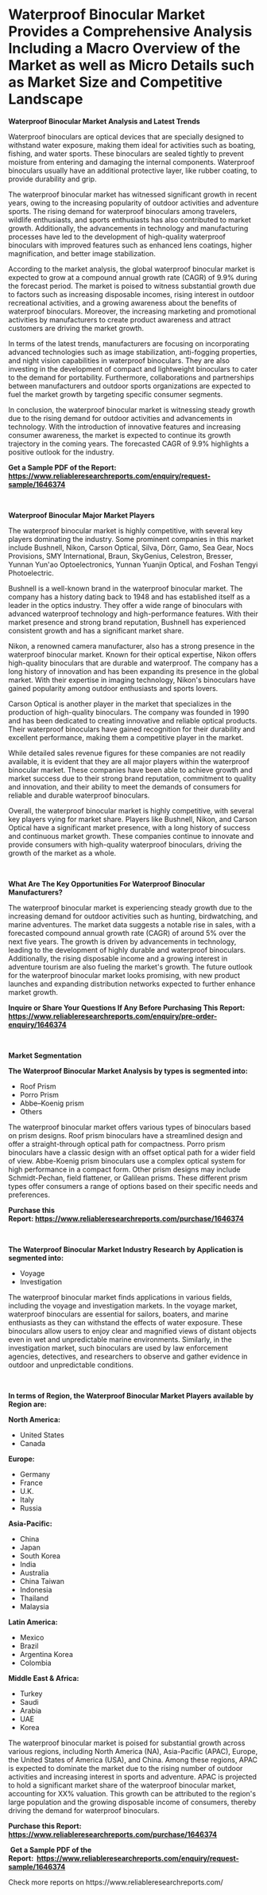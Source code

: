 <p><h1>Waterproof Binocular Market Provides a Comprehensive Analysis Including a Macro Overview of the Market as well as Micro Details such as Market Size and Competitive Landscape</h1></p><p><strong>Waterproof Binocular Market Analysis and Latest Trends</strong></p>
<p><p>Waterproof binoculars are optical devices that are specially designed to withstand water exposure, making them ideal for activities such as boating, fishing, and water sports. These binoculars are sealed tightly to prevent moisture from entering and damaging the internal components. Waterproof binoculars usually have an additional protective layer, like rubber coating, to provide durability and grip.</p><p>The waterproof binocular market has witnessed significant growth in recent years, owing to the increasing popularity of outdoor activities and adventure sports. The rising demand for waterproof binoculars among travelers, wildlife enthusiasts, and sports enthusiasts has also contributed to market growth. Additionally, the advancements in technology and manufacturing processes have led to the development of high-quality waterproof binoculars with improved features such as enhanced lens coatings, higher magnification, and better image stabilization.</p><p>According to the market analysis, the global waterproof binocular market is expected to grow at a compound annual growth rate (CAGR) of 9.9% during the forecast period. The market is poised to witness substantial growth due to factors such as increasing disposable incomes, rising interest in outdoor recreational activities, and a growing awareness about the benefits of waterproof binoculars. Moreover, the increasing marketing and promotional activities by manufacturers to create product awareness and attract customers are driving the market growth.</p><p>In terms of the latest trends, manufacturers are focusing on incorporating advanced technologies such as image stabilization, anti-fogging properties, and night vision capabilities in waterproof binoculars. They are also investing in the development of compact and lightweight binoculars to cater to the demand for portability. Furthermore, collaborations and partnerships between manufacturers and outdoor sports organizations are expected to fuel the market growth by targeting specific consumer segments.</p><p>In conclusion, the waterproof binocular market is witnessing steady growth due to the rising demand for outdoor activities and advancements in technology. With the introduction of innovative features and increasing consumer awareness, the market is expected to continue its growth trajectory in the coming years. The forecasted CAGR of 9.9% highlights a positive outlook for the industry.</p></p>
<p><strong>Get a Sample PDF of the Report:&nbsp; <a href="https://www.reliableresearchreports.com/enquiry/request-sample/1646374">https://www.reliableresearchreports.com/enquiry/request-sample/1646374</a></strong></p>
<p>&nbsp;</p>
<p><strong>Waterproof Binocular Major Market Players</strong></p>
<p><p>The waterproof binocular market is highly competitive, with several key players dominating the industry. Some prominent companies in this market include Bushnell, Nikon, Carson Optical, Silva, Dörr, Gamo, Sea Gear, Nocs Provisions, SMY International, Braun, SkyGenius, Celestron, Bresser, Yunnan Yun'ao Optoelectronics, Yunnan Yuanjin Optical, and Foshan Tengyi Photoelectric.</p><p>Bushnell is a well-known brand in the waterproof binocular market. The company has a history dating back to 1948 and has established itself as a leader in the optics industry. They offer a wide range of binoculars with advanced waterproof technology and high-performance features. With their market presence and strong brand reputation, Bushnell has experienced consistent growth and has a significant market share.</p><p>Nikon, a renowned camera manufacturer, also has a strong presence in the waterproof binocular market. Known for their optical expertise, Nikon offers high-quality binoculars that are durable and waterproof. The company has a long history of innovation and has been expanding its presence in the global market. With their expertise in imaging technology, Nikon's binoculars have gained popularity among outdoor enthusiasts and sports lovers.</p><p>Carson Optical is another player in the market that specializes in the production of high-quality binoculars. The company was founded in 1990 and has been dedicated to creating innovative and reliable optical products. Their waterproof binoculars have gained recognition for their durability and excellent performance, making them a competitive player in the market.</p><p>While detailed sales revenue figures for these companies are not readily available, it is evident that they are all major players within the waterproof binocular market. These companies have been able to achieve growth and market success due to their strong brand reputation, commitment to quality and innovation, and their ability to meet the demands of consumers for reliable and durable waterproof binoculars.</p><p>Overall, the waterproof binocular market is highly competitive, with several key players vying for market share. Players like Bushnell, Nikon, and Carson Optical have a significant market presence, with a long history of success and continuous market growth. These companies continue to innovate and provide consumers with high-quality waterproof binoculars, driving the growth of the market as a whole.</p></p>
<p>&nbsp;</p>
<p><strong>What Are The Key Opportunities For Waterproof Binocular Manufacturers?</strong></p>
<p><p>The waterproof binocular market is experiencing steady growth due to the increasing demand for outdoor activities such as hunting, birdwatching, and marine adventures. The market data suggests a notable rise in sales, with a forecasted compound annual growth rate (CAGR) of around 5% over the next five years. The growth is driven by advancements in technology, leading to the development of highly durable and waterproof binoculars. Additionally, the rising disposable income and a growing interest in adventure tourism are also fueling the market's growth. The future outlook for the waterproof binocular market looks promising, with new product launches and expanding distribution networks expected to further enhance market growth.</p></p>
<p><strong>Inquire or Share Your Questions If Any Before Purchasing This Report: <a href="https://www.reliableresearchreports.com/enquiry/pre-order-enquiry/1646374">https://www.reliableresearchreports.com/enquiry/pre-order-enquiry/1646374</a></strong></p>
<p>&nbsp;</p>
<p><strong>Market Segmentation</strong></p>
<p><strong>The Waterproof Binocular Market Analysis by types is segmented into:</strong></p>
<p><ul><li>Roof Prism</li><li>Porro Prism</li><li>Abbe–Koenig prism</li><li>Others</li></ul></p>
<p><p>The waterproof binocular market offers various types of binoculars based on prism designs. Roof prism binoculars have a streamlined design and offer a straight-through optical path for compactness. Porro prism binoculars have a classic design with an offset optical path for a wider field of view. Abbe-Koenig prism binoculars use a complex optical system for high performance in a compact form. Other prism designs may include Schmidt-Pechan, field flattener, or Galilean prisms. These different prism types offer consumers a range of options based on their specific needs and preferences.</p></p>
<p><strong>Purchase this Report:&nbsp;<a href="https://www.reliableresearchreports.com/purchase/1646374">https://www.reliableresearchreports.com/purchase/1646374</a></strong></p>
<p>&nbsp;</p>
<p><strong>The Waterproof Binocular Market Industry Research by Application is segmented into:</strong></p>
<p><ul><li>Voyage</li><li>Investigation</li></ul></p>
<p><p>The waterproof binocular market finds applications in various fields, including the voyage and investigation markets. In the voyage market, waterproof binoculars are essential for sailors, boaters, and marine enthusiasts as they can withstand the effects of water exposure. These binoculars allow users to enjoy clear and magnified views of distant objects even in wet and unpredictable marine environments. Similarly, in the investigation market, such binoculars are used by law enforcement agencies, detectives, and researchers to observe and gather evidence in outdoor and unpredictable conditions.</p></p>
<p>&nbsp;</p>
<p><strong>In terms of Region, the Waterproof Binocular Market Players available by Region are:</strong></p>
<p>
    <p> <strong> North America: </strong>
        <ul>
            <li>United States</li>
            <li>Canada</li>
        </ul>
        </p> 
    <p> <strong> Europe: </strong>
        <ul>
            <li>Germany</li>
            <li>France</li>
            <li>U.K.</li>
            <li>Italy</li>
            <li>Russia</li>
        </ul>
        </p> 
    <p> <strong> Asia-Pacific: </strong>
        <ul>
            <li>China</li>
            <li>Japan</li>
            <li>South Korea</li>
            <li>India</li>
            <li>Australia</li>
            <li>China Taiwan</li>
            <li>Indonesia</li>
            <li>Thailand</li>
            <li>Malaysia</li>
        </ul>
        </p> 
    <p> <strong> Latin America: </strong>
        <ul>
            <li>Mexico</li>
            <li>Brazil</li>
            <li>Argentina Korea</li>
            <li>Colombia</li>
        </ul>
        </p> 
    <p> <strong> Middle East & Africa: </strong>
        <ul>
            <li>Turkey</li>
            <li>Saudi</li>
            <li>Arabia</li>
            <li>UAE</li>
            <li>Korea</li>
        </ul>
    </p>
    </p>
<p><p>The waterproof binocular market is poised for substantial growth across various regions, including North America (NA), Asia-Pacific (APAC), Europe, the United States of America (USA), and China. Among these regions, APAC is expected to dominate the market due to the rising number of outdoor activities and increasing interest in sports and adventure. APAC is projected to hold a significant market share of the waterproof binocular market, accounting for XX% valuation. This growth can be attributed to the region's large population and the growing disposable income of consumers, thereby driving the demand for waterproof binoculars.</p></p>
<p><strong>Purchase this Report: <a href="https://www.reliableresearchreports.com/purchase/1646374">https://www.reliableresearchreports.com/purchase/1646374</a></strong></p>
<p>&nbsp;<strong>Get a Sample PDF of the Report:&nbsp;&nbsp;<a href="https://www.reliableresearchreports.com/enquiry/request-sample/1646374">https://www.reliableresearchreports.com/enquiry/request-sample/1646374</a></strong></p>
<p><strong></strong></p>
<p>Check more reports on https://www.reliableresearchreports.com/</p>